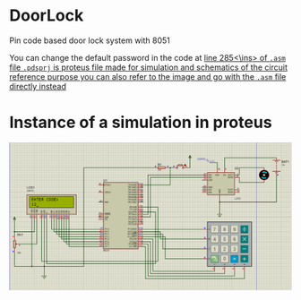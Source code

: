 # DoorLock
 Pin code based door lock system with 8051

You can change the default password in the code at <ins>line 285<\ins> of `.asm` file
`.pdsprj` is proteus file made for simulation and schematics of the circuit reference purpose
you can also refer to the image and go with the `.asm` file directly instead


# Instance of a simulation in proteus
![Schematics](schematics.png)